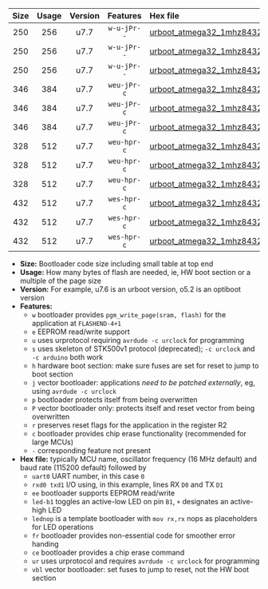 |Size|Usage|Version|Features|Hex file|
|:-:|:-:|:-:|:-:|:--|
|250|256|u7.7|`w-u-jPr--`|[urboot_atmega32_1mhz8432_38400bps_uart0_rxd0_txd1_led+b0_fr_ur_vbl.hex](https://raw.githubusercontent.com/stefanrueger/urboot.hex/main/mcus/atmega32/fcpu_1mhz8432/38400_bps/urboot_atmega32_1mhz8432_38400bps_uart0_rxd0_txd1_led+b0_fr_ur_vbl.hex)|
|250|256|u7.7|`w-u-jPr--`|[urboot_atmega32_1mhz8432_38400bps_uart0_rxd0_txd1_led+b7_fr_ur_vbl.hex](https://raw.githubusercontent.com/stefanrueger/urboot.hex/main/mcus/atmega32/fcpu_1mhz8432/38400_bps/urboot_atmega32_1mhz8432_38400bps_uart0_rxd0_txd1_led+b7_fr_ur_vbl.hex)|
|250|256|u7.7|`w-u-jPr--`|[urboot_atmega32_1mhz8432_38400bps_uart0_rxd0_txd1_lednop_fr_ur_vbl.hex](https://raw.githubusercontent.com/stefanrueger/urboot.hex/main/mcus/atmega32/fcpu_1mhz8432/38400_bps/urboot_atmega32_1mhz8432_38400bps_uart0_rxd0_txd1_lednop_fr_ur_vbl.hex)|
|346|384|u7.7|`weu-jPr-c`|[urboot_atmega32_1mhz8432_38400bps_uart0_rxd0_txd1_ee_led+b0_fr_ce_ur_vbl.hex](https://raw.githubusercontent.com/stefanrueger/urboot.hex/main/mcus/atmega32/fcpu_1mhz8432/38400_bps/urboot_atmega32_1mhz8432_38400bps_uart0_rxd0_txd1_ee_led+b0_fr_ce_ur_vbl.hex)|
|346|384|u7.7|`weu-jPr-c`|[urboot_atmega32_1mhz8432_38400bps_uart0_rxd0_txd1_ee_led+b7_fr_ce_ur_vbl.hex](https://raw.githubusercontent.com/stefanrueger/urboot.hex/main/mcus/atmega32/fcpu_1mhz8432/38400_bps/urboot_atmega32_1mhz8432_38400bps_uart0_rxd0_txd1_ee_led+b7_fr_ce_ur_vbl.hex)|
|346|384|u7.7|`weu-jPr-c`|[urboot_atmega32_1mhz8432_38400bps_uart0_rxd0_txd1_ee_lednop_fr_ce_ur_vbl.hex](https://raw.githubusercontent.com/stefanrueger/urboot.hex/main/mcus/atmega32/fcpu_1mhz8432/38400_bps/urboot_atmega32_1mhz8432_38400bps_uart0_rxd0_txd1_ee_lednop_fr_ce_ur_vbl.hex)|
|328|512|u7.7|`weu-hpr-c`|[urboot_atmega32_1mhz8432_38400bps_uart0_rxd0_txd1_ee_led+b0_fr_ce_ur.hex](https://raw.githubusercontent.com/stefanrueger/urboot.hex/main/mcus/atmega32/fcpu_1mhz8432/38400_bps/urboot_atmega32_1mhz8432_38400bps_uart0_rxd0_txd1_ee_led+b0_fr_ce_ur.hex)|
|328|512|u7.7|`weu-hpr-c`|[urboot_atmega32_1mhz8432_38400bps_uart0_rxd0_txd1_ee_led+b7_fr_ce_ur.hex](https://raw.githubusercontent.com/stefanrueger/urboot.hex/main/mcus/atmega32/fcpu_1mhz8432/38400_bps/urboot_atmega32_1mhz8432_38400bps_uart0_rxd0_txd1_ee_led+b7_fr_ce_ur.hex)|
|328|512|u7.7|`weu-hpr-c`|[urboot_atmega32_1mhz8432_38400bps_uart0_rxd0_txd1_ee_lednop_fr_ce_ur.hex](https://raw.githubusercontent.com/stefanrueger/urboot.hex/main/mcus/atmega32/fcpu_1mhz8432/38400_bps/urboot_atmega32_1mhz8432_38400bps_uart0_rxd0_txd1_ee_lednop_fr_ce_ur.hex)|
|432|512|u7.7|`wes-hpr-c`|[urboot_atmega32_1mhz8432_38400bps_uart0_rxd0_txd1_ee_led+b0_fr_ce.hex](https://raw.githubusercontent.com/stefanrueger/urboot.hex/main/mcus/atmega32/fcpu_1mhz8432/38400_bps/urboot_atmega32_1mhz8432_38400bps_uart0_rxd0_txd1_ee_led+b0_fr_ce.hex)|
|432|512|u7.7|`wes-hpr-c`|[urboot_atmega32_1mhz8432_38400bps_uart0_rxd0_txd1_ee_led+b7_fr_ce.hex](https://raw.githubusercontent.com/stefanrueger/urboot.hex/main/mcus/atmega32/fcpu_1mhz8432/38400_bps/urboot_atmega32_1mhz8432_38400bps_uart0_rxd0_txd1_ee_led+b7_fr_ce.hex)|
|432|512|u7.7|`wes-hpr-c`|[urboot_atmega32_1mhz8432_38400bps_uart0_rxd0_txd1_ee_lednop_fr_ce.hex](https://raw.githubusercontent.com/stefanrueger/urboot.hex/main/mcus/atmega32/fcpu_1mhz8432/38400_bps/urboot_atmega32_1mhz8432_38400bps_uart0_rxd0_txd1_ee_lednop_fr_ce.hex)|

- **Size:** Bootloader code size including small table at top end
- **Usage:** How many bytes of flash are needed, ie, HW boot section or a multiple of the page size
- **Version:** For example, u7.6 is an urboot version, o5.2 is an optiboot version
- **Features:**
  + `w` bootloader provides `pgm_write_page(sram, flash)` for the application at `FLASHEND-4+1`
  + `e` EEPROM read/write support
  + `u` uses urprotocol requiring `avrdude -c urclock` for programming
  + `s` uses skeleton of STK500v1 protocol (deprecated); `-c urclock` and `-c arduino` both work
  + `h` hardware boot section: make sure fuses are set for reset to jump to boot section
  + `j` vector bootloader: applications *need to be patched externally*, eg, using `avrdude -c urclock`
  + `p` bootloader protects itself from being overwritten
  + `P` vector bootloader only: protects itself and reset vector from being overwritten
  + `r` preserves reset flags for the application in the register R2
  + `c` bootloader provides chip erase functionality (recommended for large MCUs)
  + `-` corresponding feature not present
- **Hex file:** typically MCU name, oscillator frequency (16 MHz default) and baud rate (115200 default) followed by
  + `uart0` UART number, in this case `0`
  + `rxd0 txd1` I/O using, in this example, lines RX `D0` and TX `D1`
  + `ee` bootloader supports EEPROM read/write
  + `led-b1` toggles an active-low LED on pin `B1`, `+` designates an active-high LED
  + `lednop` is a template bootloader with `mov rx,rx` nops as placeholders for LED operations
  + `fr` bootloader provides non-essential code for smoother error handing
  + `ce` bootloader provides a chip erase command
  + `ur` uses urprotocol and requires `avrdude -c urclock` for programming
  + `vbl` vector bootloader: set fuses to jump to reset, not the HW boot section
